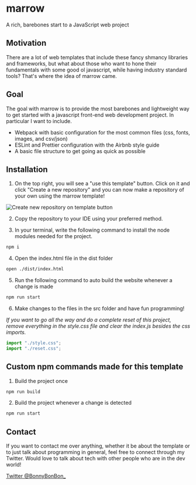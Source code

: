 # marrow
A rich, barebones start to a JavaScript web project

## Motivation
There are a lot of web templates that include these fancy shmancy libraries and frameworks, but what about those who want to hone their fundamentals with some good ol javascript, while having industry standard tools? That's where the idea of marrow came.

## Goal
The goal with marrow is to provide the most barebones and lightweight way to get started with a javascript front-end web development project. In particular I want to include.

- Webpack with basic configuration for the most common files (css, fonts, images, and csv/json)
- ESLint and Prettier configuration with the Airbnb style guide
- A basic file structure to get going as quick as possible

## Installation
1. On the top right, you will see a "use this template" button. Click on it and click "Create a new repository" and you can now make a repository of your own using the marrow template!

![Create new repository on template button](https://docs.github.com/assets/cb-77734/mw-1440/images/help/repository/use-this-template-button.webp)

2. Copy the repository to your IDE using your preferred method.

3. In your terminal, write the following command to install the node modules needed for the project.

```bash
npm i
```

4. Open the index.html file in the dist folder

```bash
open ./dist/index.html
```

5. Run the following command to auto build the website whenever a change is made

```bash
npm run start
```

6. Make changes to the files in the src folder and have fun programming!

*If you want to go all the way and do a complete reset of this project, remove everything in the style.css file and clear the index.js besides the css imports.*

```javascript
import "./style.css";
import "./reset.css";
```

## Custom npm commands made for this template

1. Build the project once

```bash
npm run build
```

2. Build the project whenever a change is detected

```bash
npm run start
```

## Contact

If you want to contact me over anything, whether it be about the template or to just talk about programming in general, feel free to connect through my Twitter. Would love to talk about tech with other people who are in the dev world!

[Twitter @BonnyBonBon_](https://twitter.com/BonnyBonBon_)